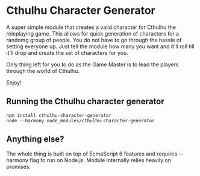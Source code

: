 # Cthulhu Character Generator

A super simple module that creates a valid character for Cthulhu the roleplaying game. This allows for quick generation of characters for a randomg group of people. You do not have to go through the hassle of setting everyone up. Just tell the module how many you want and it'll roll till it'll drop and create the set of characters for you.

Only thing left for you to do as the Game Master is to lead the players through the world of Cthulhu.

Enjoy!

## Running the Cthulhu character generator

    npm install cthulhu-character-generator
    node --harmony node_modules/cthulhu-character-generator

## Anything else?

The whole thing is built on top of EcmaScript 6 features and requires --harmony flag to run on Node.js. Module internally relies heavily on promises.